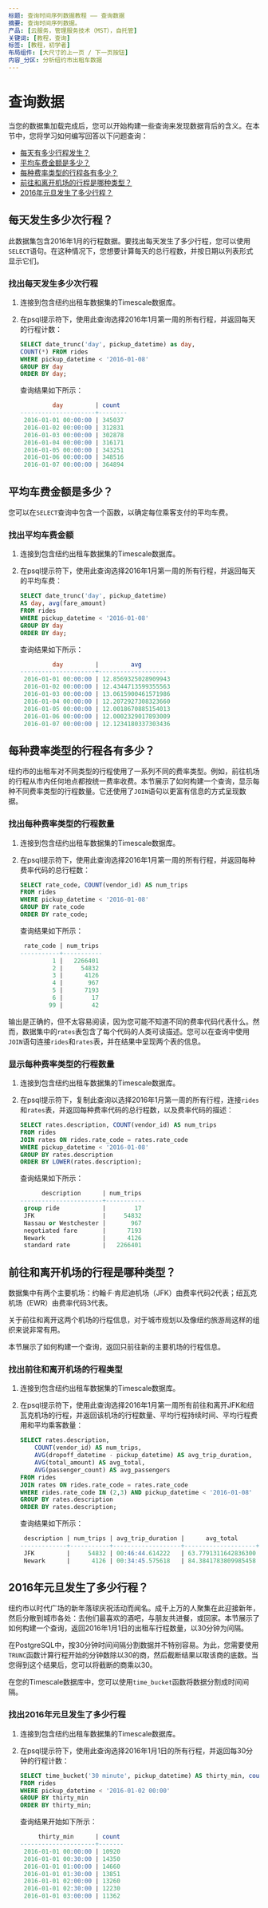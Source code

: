 ```yaml
---
标题: 查询时间序列数据教程 —— 查询数据
摘要: 查询时间序列数据。
产品: [云服务，管理服务技术（MST），自托管]
关键词: [教程，查询]
标签: [教程，初学者]
布局组件: [大尺寸的上一页 / 下一页按钮]
内容_分区: 分析纽约市出租车数据
---
```


# 查询数据

当您的数据集加载完成后，您可以开始构建一些查询来发现数据背后的含义。在本节中，您将学习如何编写回答以下问题查询：

*   [每天有多少行程发生？](#每天发生多少次行程)
*   [平均车费金额是多少？](#平均车费金额是多少)
*   [每种费率类型的行程各有多少？](#每种费率类型的行程各有多少)
*   [前往和离开机场的行程是哪种类型？](#前往和离开机场的行程是哪种类型)
*   [2016年元旦发生了多少行程？](#2016年元旦发生了多少行程)

## 每天发生多少次行程？

此数据集包含2016年1月的行程数据。要找出每天发生了多少行程，您可以使用`SELECT`语句。在这种情况下，您想要计算每天的总行程数，并按日期以列表形式显示它们。

<Procedure>

### 找出每天发生多少次行程

1. 连接到包含纽约出租车数据集的Timescale数据库。
2. 在psql提示符下，使用此查询选择2016年1月第一周的所有行程，并返回每天的行程计数：

    ```sql
    SELECT date_trunc('day', pickup_datetime) as day,
    COUNT(*) FROM rides
    WHERE pickup_datetime < '2016-01-08'
    GROUP BY day
    ORDER BY day;
    ```

    查询结果如下所示：

    ```sql
             day         | count
    ---------------------+--------
     2016-01-01 00:00:00 | 345037
     2016-01-02 00:00:00 | 312831
     2016-01-03 00:00:00 | 302878
     2016-01-04 00:00:00 | 316171
     2016-01-05 00:00:00 | 343251
     2016-01-06 00:00:00 | 348516
     2016-01-07 00:00:00 | 364894
     ```

</Procedure>

## 平均车费金额是多少？

您可以在`SELECT`查询中包含一个函数，以确定每位乘客支付的平均车费。

<Procedure>

### 找出平均车费金额

1. 连接到包含纽约出租车数据集的Timescale数据库。
2. 在psql提示符下，使用此查询选择2016年1月第一周的所有行程，并返回每天的平均车费：

    ```sql
    SELECT date_trunc('day', pickup_datetime)
    AS day, avg(fare_amount)
    FROM rides
    WHERE pickup_datetime < '2016-01-08'
    GROUP BY day
    ORDER BY day;
    ```

    查询结果如下所示：

    ```sql
             day         |         avg
    ---------------------+-------------------
     2016-01-01 00:00:00 | 12.8569325028909943
     2016-01-02 00:00:00 | 12.4344713599355563
     2016-01-03 00:00:00 | 13.0615900461571986
     2016-01-04 00:00:00 | 12.2072927308323660
     2016-01-05 00:00:00 | 12.0018670885154013
     2016-01-06 00:00:00 | 12.0002329017893009
     2016-01-07 00:00:00 | 12.1234180337303436
    ```

</Procedure>

## 每种费率类型的行程各有多少？

纽约市的出租车对不同类型的行程使用了一系列不同的费率类型。例如，前往机场的行程从市内任何地点都按统一费率收费。本节展示了如何构建一个查询，显示每种不同费率类型的行程数量。它还使用了`JOIN`语句以更富有信息的方式呈现数据。

<Procedure>

### 找出每种费率类型的行程数量

1. 连接到包含纽约出租车数据集的Timescale数据库。
2. 在psql提示符下，使用此查询选择2016年1月第一周的所有行程，并返回每种费率代码的总行程数：

    ```sql
    SELECT rate_code, COUNT(vendor_id) AS num_trips
    FROM rides
    WHERE pickup_datetime < '2016-01-08'
    GROUP BY rate_code
    ORDER BY rate_code;
    ```

    查询结果如下所示：

    ```sql
     rate_code | num_trips
    -----------+-----------
             1 |   2266401
             2 |     54832
             3 |      4126
             4 |       967
             5 |      7193
             6 |        17
            99 |        42
    ```

</Procedure>

输出是正确的，但不太容易阅读，因为您可能不知道不同的费率代码代表什么。然而，数据集中的`rates`表包含了每个代码的人类可读描述。您可以在查询中使用`JOIN`语句连接`rides`和`rates`表，并在结果中呈现两个表的信息。

<Procedure>

### 显示每种费率类型的行程数量

1. 连接到包含纽约出租车数据集的Timescale数据库。
2. 在psql提示符下，复制此查询以选择2016年1月第一周的所有行程，连接`rides`和`rates`表，并返回每种费率代码的总行程数，以及费率代码的描述：

    ```sql
    SELECT rates.description, COUNT(vendor_id) AS num_trips
    FROM rides
    JOIN rates ON rides.rate_code = rates.rate_code
    WHERE pickup_datetime < '2016-01-08'
    GROUP BY rates.description
    ORDER BY LOWER(rates.description);
    ```

    查询结果如下所示：

    ```sql
          description      | num_trips
    -----------------------+-----------
     group ride            |        17
     JFK                   |     54832
     Nassau or Westchester |       967
     negotiated fare       |      7193
     Newark                |      4126
     standard rate         |   2266401
    ```

</Procedure>

## 前往和离开机场的行程是哪种类型？

数据集中有两个主要机场：约翰·F·肯尼迪机场（JFK）由费率代码2代表；纽瓦克机场（EWR）由费率代码3代表。

关于前往和离开这两个机场的行程信息，对于城市规划以及像纽约旅游局这样的组织来说非常有用。

本节展示了如何构建一个查询，返回只前往新的主要机场的行程信息。

<Procedure>

### 找出前往和离开机场的行程类型

1. 连接到包含纽约出租车数据集的Timescale数据库。
2. 在psql提示符下，使用此查询选择2016年1月第一周所有前往和离开JFK和纽瓦克机场的行程，并返回该机场的行程数量、平均行程持续时间、平均行程费用和平均乘客数量：

    ```sql
    SELECT rates.description,
        COUNT(vendor_id) AS num_trips,
        AVG(dropoff_datetime - pickup_datetime) AS avg_trip_duration,
        AVG(total_amount) AS avg_total,
        AVG(passenger_count) AS avg_passengers
    FROM rides
    JOIN rates ON rides.rate_code = rates.rate_code
    WHERE rides.rate_code IN (2,3) AND pickup_datetime < '2016-01-08'
    GROUP BY rates.description
    ORDER BY rates.description;
    ```

    查询结果如下所示：

    ```sql
     description | num_trips | avg_trip_duration |      avg_total      |   avg_passengers
    -------------+-----------+-------------------+--------------------+-------------------
     JFK         |     54832 | 00:46:44.614222   | 63.7791311642836300 | 1.8062080536912752
     Newark      |      4126 | 00:34:45.575618   | 84.3841783809985458 | 1.8979641299079011
    ```

</Procedure>

## 2016年元旦发生了多少行程？

纽约市以时代广场的新年落球庆祝活动而闻名。成千上万的人聚集在此迎接新年，然后分散到城市各处：去他们最喜欢的酒吧，与朋友共进餐，或回家。本节展示了如何构建一个查询，返回2016年1月1日的出租车行程数量，以30分钟为间隔。

在PostgreSQL中，按30分钟时间间隔分割数据并不特别容易。为此，您需要使用`TRUNC`函数计算行程开始的分钟数除以30的商，然后截断结果以取该商的底数。当您得到这个结果后，您可以将截断的商乘以30。

在您的Timescale数据库中，您可以使用`time_bucket`函数将数据分割成时间间隔。

<Procedure>

### 找出2016年元旦发生了多少行程

1. 连接到包含纽约出租车数据集的Timescale数据库。
2. 在psql提示符下，使用此查询选择2016年1月1日的所有行程，并返回每30分钟的行程计数：

    ```sql
    SELECT time_bucket('30 minute', pickup_datetime) AS thirty_min, count(*)
    FROM rides
    WHERE pickup_datetime < '2016-01-02 00:00'
    GROUP BY thirty_min
    ORDER BY thirty_min;
    ```

    查询结果开始如下所示：

    ```sql
         thirty_min      | count
    ---------------------+-------
     2016-01-01 00:00:00 | 10920
     2016-01-01 00:30:00 | 14350
     2016-01-01 01:00:00 | 14660
     2016-01-01 01:30:00 | 13851
     2016-01-01 02:00:00 | 13260
     2016-01-01 02:30:00 | 12230
     2016-01-01 03:00:00 | 11362
    ```

</Procedure>



